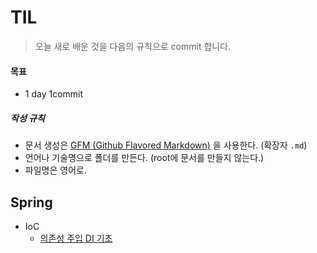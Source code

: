 # TIL

>  오늘 새로 배운 것을 다음의 규칙으로 commit 합니다.



#### 목표

- 1 day 1commit



##### 작성 규칙

- 문서 생성은 [GFM (Github Flavored Markdown)](https://help.github.com/articles/github-flavored-markdown/) 을 사용한다. (확장자 `.md`)
- 언어나 기술명으로 폴더를 만든다. (root에 문서를 만들지 않는다.)
- 파일명은 영어로.



## Spring

- IoC
  - [의존성 주입 DI 기초](https://github.com/cheese10yun/TIL/blob/master/Spring/IoC/DI-기초.md)

